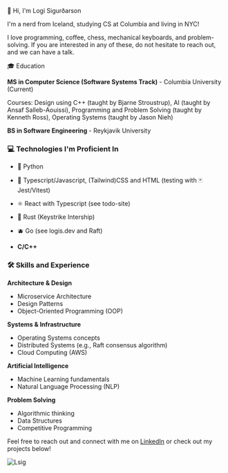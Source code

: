 <!---
lsig/lsig is a ✨ special ✨ repository because its `README.md` (this file) appears on your GitHub profile.
You can click the Preview link to take a look at your changes.
--->

🚀 Hi, I'm Logi Sigurðarson

I'm a nerd from Iceland, studying CS at Columbia and living in NYC!

I love programming, coffee, chess, mechanical keyboards, and problem-solving. If you are interested in any of these, do not hesitate to reach out, and we can have a talk.

🎓 Education

**MS in Computer Science (Software Systems Track)** - Columbia University (Current)

Courses: Design using C++ (taught by Bjarne Stroustrup), AI (taught by Ansaf Salleb-Aouissi), Programming and Problem Solving (taught by Kenneth Ross), Operating Systems (taught by Jason Nieh)

**BS in Software Engineering** - Reykjavik University

### :computer: Technologies I'm Proficient In

* 🐍 Python

* 🔮 Typescript/Javascript, (Tailwind)CSS and HTML (testing with 🃏 Jest/Vitest)

* ⚛️ React with Typescript (see todo-site)

* 🦀 Rust (Keystrike Intership)

* 🫐 Go (see logis.dev and Raft)

* **C/C++**

### 🛠️ Skills and Experience

**Architecture & Design**

- Microservice Architecture
- Design Patterns
- Object-Oriented Programming (OOP)

**Systems & Infrastructure**

- Operating Systems concepts
- Distributed Systems (e.g., Raft consensus algorithm)
- Cloud Computing (AWS)

**Artificial Intelligence**

- Machine Learning fundamentals
- Natural Language Processing (NLP)

**Problem Solving**

- Algorithmic thinking
- Data Structures
- Competitive Programming

Feel free to reach out and connect with me on [LinkedIn](https://www.linkedin.com/in/logisig/) or check out my projects below!

![Lsig](https://github-readme-stats.vercel.app/api?username=lsig)
